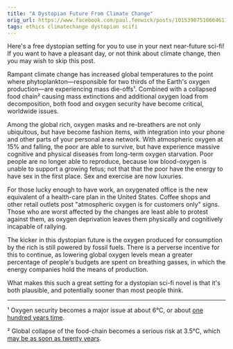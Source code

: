 ```yaml
---
title: "A Dystopian Future From Climate Change"
orig_url: https://www.facebook.com/paul.fenwick/posts/10153907516664611
tags: ethics climatechange dystopian scifi
---
```


Here's a free dystopian setting for you to use in your next near-future sci-fi! If you want to have a pleasant day, or not think about climate change, then you may wish to skip this post.

Rampant climate change has increased global temperatures to the point where phytoplankton—responsible for two thirds of the Earth's oxygen production—are experiencing mass die-offs¹. Combined with a collapsed food chain² causing mass extinctions and additional oxygen load from decomposition, both food and oxygen security have become critical, worldwide issues.

Among the global rich, oxygen masks and re-breathers are not only ubiquitous, but have become fashion items, with integration into your phone and other parts of your personal area network. With atmospheric oxygen at 15% and falling, the poor are able to survive, but have experience massive cognitive and physical diseases from long-term oxygen starvation. Poor people are no longer able to reproduce, because low blood-oxygen is unable to support a growing fetus; not that that the poor have the energy to have sex in the first place. Sex and exercise are now luxuries.

For those lucky enough to have work, an oxygenated office is the new equivalent of a health-care plan in the United States. Coffee shops and other retail outlets post "atmospheric oxygen is for customers only" signs. Those who are worst affected by the changes are least able to protest against them, as oxygen deprivation leaves them physically and cognitively incapable of rallying.

The kicker in this dystopian future is the oxygen produced for consumption by the rich is still powered by fossil fuels. There is a perverse incentive for this to continue, as lowering global oxygen levels mean a greater percentage of people's budgets are spent on breathing gasses, in which the energy companies hold the means of production.

What makes this such a great setting for a dystopian sci-fi novel is that it's both plausible, and potentially sooner than most people think.

---

¹ Oxygen security becomes a major issue at about 6°C, or about [one hundred years time](https://www.sciencedaily.com/releases/2015/12/151201094120.htm).

² Global collapse of the food-chain becomes a serious risk at 3.5°C, which [may be as soon as twenty years](http://www.flassbeck-economics.com/how-climate-change-is-rapidly-taking-the-planet-apart/).

